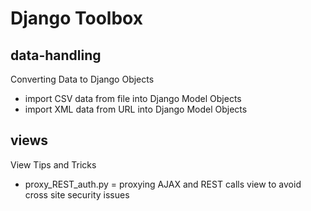 Django Toolbox
====================

data-handling 
---------------------
Converting Data to Django Objects
* import CSV data from file into Django Model Objects
* import XML data from URL into Django Model Objects

views
---------------------
View Tips and Tricks
* proxy_REST_auth.py = proxying AJAX and REST calls view to avoid cross site security issues
